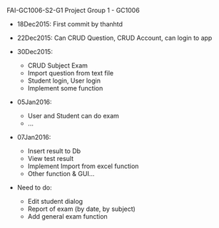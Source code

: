 FAI-GC1006-S2-G1
Project Group 1 - GC1006

- 18Dec2015: First commit by thanhtd
- 22Dec2015: Can CRUD Question, CRUD Account, can login to app
- 30Dec2015:
	+ CRUD Subject Exam
	+ Import question from text file
	+ Student login, User login
	+ Implement some function
- 05Jan2016:
	+ User and Student can do exam
	+ ...
- 07Jan2016:
	+ Insert result to Db
	+ View test result	
	+ Implement Import from excel function
	+ Other function & GUI...
	
- Need to do:
	+ Edit student dialog
	+ Report of exam (by date, by subject)
	+ Add general exam function